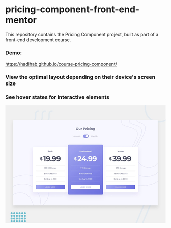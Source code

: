 # pricing-component-front-end-mentor

This repository contains the Pricing Component project, built as part of a front-end development course.

### Demo:

https://hadihab.github.io/course-pricing-component/


### View the optimal layout depending on their device's screen size
### See hover states for interactive elements

![Getting Started](./design/desktop-preview.jpg)